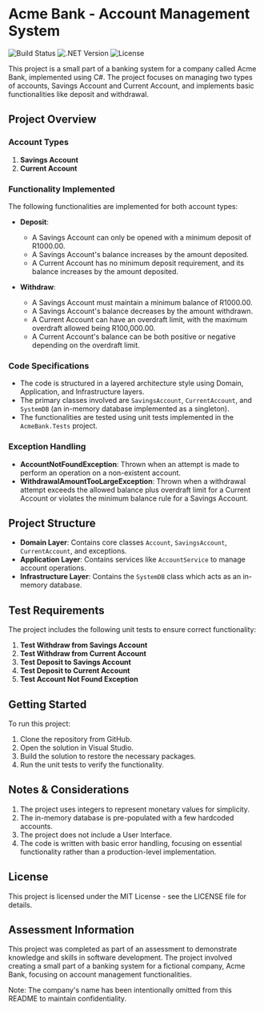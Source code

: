 
# Acme Bank - Account Management System

![Build Status](https://img.shields.io/badge/build-passing-brightgreen)
![.NET Version](https://img.shields.io/badge/.NET-8.0-blue)
![License](https://img.shields.io/badge/license-MIT-blue)

This project is a small part of a banking system for a company called Acme Bank, implemented using C#. The project focuses on managing two types of accounts, Savings Account and Current Account, and implements basic functionalities like deposit and withdrawal.

## Project Overview

### Account Types

1. **Savings Account**
2. **Current Account**

### Functionality Implemented

The following functionalities are implemented for both account types:

- **Deposit**: 
  - A Savings Account can only be opened with a minimum deposit of R1000.00.
  - A Savings Account's balance increases by the amount deposited.
  - A Current Account has no minimum deposit requirement, and its balance increases by the amount deposited.

- **Withdraw**:
  - A Savings Account must maintain a minimum balance of R1000.00.
  - A Savings Account's balance decreases by the amount withdrawn.
  - A Current Account can have an overdraft limit, with the maximum overdraft allowed being R100,000.00.
  - A Current Account's balance can be both positive or negative depending on the overdraft limit.

### Code Specifications

- The code is structured in a layered architecture style using Domain, Application, and Infrastructure layers.
- The primary classes involved are `SavingsAccount`, `CurrentAccount`, and `SystemDB` (an in-memory database implemented as a singleton).
- The functionalities are tested using unit tests implemented in the `AcmeBank.Tests` project.

### Exception Handling

- **AccountNotFoundException**: Thrown when an attempt is made to perform an operation on a non-existent account.
- **WithdrawalAmountTooLargeException**: Thrown when a withdrawal attempt exceeds the allowed balance plus overdraft limit for a Current Account or violates the minimum balance rule for a Savings Account.

## Project Structure

- **Domain Layer**: Contains core classes `Account`, `SavingsAccount`, `CurrentAccount`, and exceptions.
- **Application Layer**: Contains services like `AccountService` to manage account operations.
- **Infrastructure Layer**: Contains the `SystemDB` class which acts as an in-memory database.

## Test Requirements

The project includes the following unit tests to ensure correct functionality:

1. **Test Withdraw from Savings Account**
2. **Test Withdraw from Current Account**
3. **Test Deposit to Savings Account**
4. **Test Deposit to Current Account**
5. **Test Account Not Found Exception**

## Getting Started

To run this project:

1. Clone the repository from GitHub.
2. Open the solution in Visual Studio.
3. Build the solution to restore the necessary packages.
4. Run the unit tests to verify the functionality.

## Notes & Considerations

1. The project uses integers to represent monetary values for simplicity.
2. The in-memory database is pre-populated with a few hardcoded accounts.
3. The project does not include a User Interface.
4. The code is written with basic error handling, focusing on essential functionality rather than a production-level implementation.

## License

This project is licensed under the MIT License - see the LICENSE file for details.


## Assessment Information

This project was completed as part of an assessment to demonstrate knowledge and skills in software development. The project involved creating a small part of a banking system for a fictional company, Acme Bank, focusing on account management functionalities.

Note: The company's name has been intentionally omitted from this README to maintain confidentiality.